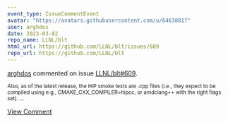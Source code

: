 ```yaml
---
event_type: IssueCommentEvent
avatar: "https://avatars.githubusercontent.com/u/6463881?"
user: arghdos
date: 2023-03-02
repo_name: LLNL/blt
html_url: https://github.com/LLNL/blt/issues/609
repo_url: https://github.com/LLNL/blt
---
```


<a href='https://github.com/arghdos' target='_blank'>arghdos</a> commented on issue <a href='https://github.com/LLNL/blt/issues/609' target='_blank'>LLNL/blt#609</a>.

<small>Also, as of the latest release, the HIP smoke tests are .cpp files (i.e., they expect to be compiled using e.g., CMAKE_CXX_COMPILER=hipcc, or amdclang++ with the right flags set)....</small>

<a href='https://github.com/LLNL/blt/issues/609' target='_blank'>View Comment</a>